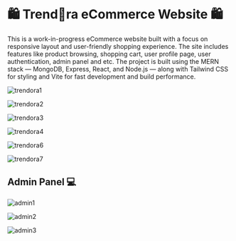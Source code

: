 # 🛍️ Trend🍊ra eCommerce Website 🛍️
This is a work-in-progress eCommerce website built with a focus on responsive layout and user-friendly shopping experience. 
The site includes features like product browsing, shopping cart, user profile page, user authentication, admin panel and etc. The project is built using the MERN stack — 
MongoDB, Express, React, and Node.js — along with Tailwind CSS for 
styling and Vite for fast development and build performance.

![trendora1](https://github.com/user-attachments/assets/23ea878b-c28f-4348-9276-fb48e8c79066)

![trendora2](https://github.com/user-attachments/assets/d7b1d4c7-c235-4580-9cc3-5a23a5707bba)

![trendora3](https://github.com/user-attachments/assets/86e70609-c255-48a9-b471-c33c05202e68)

![trendora4](https://github.com/user-attachments/assets/917f834a-abe6-4470-9b7d-ce85cc96fe79)

![trendora6](https://github.com/user-attachments/assets/4c9d7915-b3e8-4d94-a8c2-5bd644d19cc6)

![trendora7](https://github.com/user-attachments/assets/24143d89-312d-4f2a-ba78-a9e008d0c58f)


## Admin Panel 💻
![admin1](https://github.com/user-attachments/assets/6bf15fe5-977f-4746-8216-1cf4207c0ec9)

![admin2](https://github.com/user-attachments/assets/cc32c2e1-9764-4a93-83f7-15eafa6c9b6a)

![admin3](https://github.com/user-attachments/assets/f8f8cd6d-2380-4792-9ff3-dd9dd11b7179)











